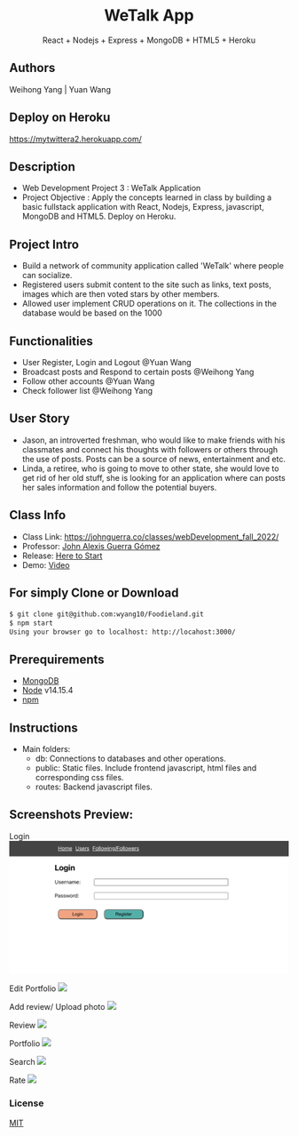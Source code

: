  
<h1 align="center">
WeTalk App
</h1>
<p align="center">
React + Nodejs + Express + MongoDB + HTML5 + Heroku
</p>

## Authors
Weihong Yang | Yuan Wang

## Deploy on Heroku
https://mytwittera2.herokuapp.com/


## Description
- Web Development Project 3 : WeTalk Application
- Project Objective : Apply the concepts learned in class by building a basic fullstack application with React, Nodejs, Express, javascript, MongoDB and HTML5. Deploy on Heroku.

## Project Intro
- Build a network of community application called 'WeTalk' where people can socialize. 
- Registered users submit content to the site such as links, text posts, images which are then voted stars by other members. 
- Allowed user implement CRUD operations on it. The collections in the database would be based on the 1000

## Functionalities
- User Register, Login and Logout @Yuan Wang
- Broadcast posts and Respond to certain posts @Weihong Yang
- Follow other accounts @Yuan Wang 
- Check follower list @Weihong Yang

## User Story
- Jason, an introverted freshman, who would like to make friends with his classmates and connect his thoughts with followers or others through the use of posts.
Posts can be a source of news, entertainment and etc.
- Linda, a retiree, who is going to move to other state, she would love to get rid of her old stuff, she is looking for an application where can posts her sales information and follow the potential buyers.

## Class Info
- Class Link: https://johnguerra.co/classes/webDevelopment_fall_2022/
- Professor: <a href="https://johnguerra.co/"> John Alexis Guerra Gómez </a>
- Release: <a href="https://mytwittera2.herokuapp.com/"> Here to Start </a>
- Demo: <a href=""> Video </a>



## For simply Clone or Download
```terminal
$ git clone git@github.com:wyang10/Foodieland.git
$ npm start
Using your browser go to localhost: http://locahost:3000/
```

## Prerequirements
- [MongoDB](https://www.mongodb.com/3)
- [Node](https://nodejs.org/en/download/) v14.15.4
- [npm](https://nodejs.org/en/download/package-manager/)

## Instructions
- Main folders:
  * db: Connections to databases and other operations.
  * public: Static files. Include frontend javascript, html files and corresponding css files.
  * routes: Backend javascript files.

## Screenshots Preview:
Login
![](Screenshots/login.png)

Edit Portfolio
![](Screenshots/edit_portfolio.png)

Add review/ Upload photo
![](Screenshots/add_upload.png)

Review
![](Screenshots/review.png)

Portfolio
![](Screenshots/portfolio.png)

Search
![](Screenshots/search.png)

Rate
![](Screenshots/rate.png)


### License
[MIT](LICENSE)


